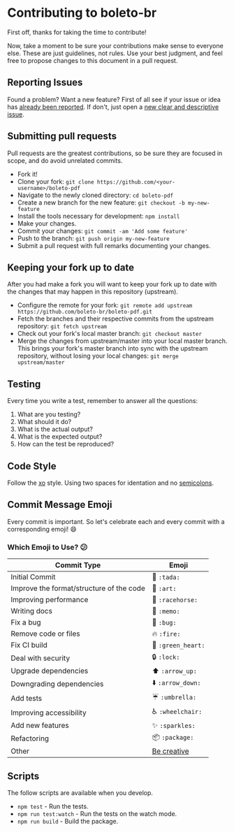 # Contributing to boleto-br
First off, thanks for taking the time to contribute!

Now, take a moment to be sure your contributions make sense to everyone else.
These are just guidelines, not rules.
Use your best judgment, and feel free to propose changes to this document in a pull request.

## Reporting Issues
Found a problem? Want a new feature? First of all see if your issue or idea has [already been reported](https://github.com/boleto-br/boleto-pdf/issues).
If don't, just open a [new clear and descriptive issue](https://github.com/boleto-br/boleto-pdf/issues/new).

## Submitting pull requests

Pull requests are the greatest contributions, so be sure they are focused in scope, and do avoid unrelated commits.

- Fork it!
- Clone your fork: `git clone https://github.com/<your-username>/boleto-pdf`
- Navigate to the newly cloned directory: `cd boleto-pdf`
- Create a new branch for the new feature: `git checkout -b my-new-feature`
- Install the tools necessary for development: `npm install`
- Make your changes.
- Commit your changes: `git commit -am 'Add some feature'`
- Push to the branch: `git push origin my-new-feature`
- Submit a pull request with full remarks documenting your changes.

## Keeping your fork up to date

After you had make a fork you will want to keep your fork up to date with the changes that may happen in this repository (upstream).

- Configure the remote for your fork: `git remote add upstream https://github.com/boleto-br/boleto-pdf.git`
- Fetch the branches and their respective commits from the upstream repository: `git fetch upstream`
- Check out your fork's local master branch: `git checkout master`
- Merge the changes from upstream/master into your local master branch. This brings your fork's master branch into sync with the upstream repository, without losing your local changes: `git merge upstream/master`

## Testing
Every time you write a test, remember to answer all the questions:

1. What are you testing?
2. What should it do?
3. What is the actual output?
4. What is the expected output?
5. How can the test be reproduced?

## Code Style
Follow the [xo](https://github.com/sindresorhus/xo) style.
Using two spaces for identation and no [semicolons](http://blog.izs.me/post/2353458699/an-open-letter-to-javascript-leaders-regarding).


## Commit Message Emoji

Every commit is important.
So let's celebrate each and every commit with a corresponding emoji! :smile:

### Which Emoji to Use? :confused:

Commit Type | Emoji
----------  | -------------
Initial Commit | :tada: `:tada:`
Improve the format/structure of the code | :art: `:art:`
Improving performance | :racehorse: `:racehorse:`
Writing docs | :memo: `:memo:`
Fix a bug | :bug: `:bug:`
Remove code or files | :fire: `:fire:`
Fix CI build | :green_heart: `:green_heart:`
Deal with security | :lock: `:lock:`
Upgrade dependencies | :arrow_up: `:arrow_up:`
Downgrading dependencies | :arrow_down: `:arrow_down:`
Add tests | :umbrella: `:umbrella:`
Improving accessibility | :wheelchair: `:wheelchair:`
Add new features | :sparkles: `:sparkles:`
Refactoring | :package: `:package:`
Other | [Be creative](http://www.emoji-cheat-sheet.com/)

## Scripts
The follow scripts are available when you develop.

- `npm test` - Run the tests.
- `npm run test:watch` - Run the tests on the watch mode.
- `npm run build` - Build the package.

